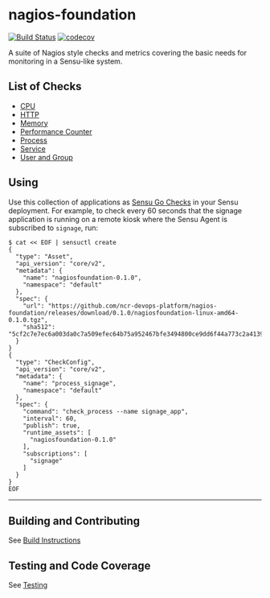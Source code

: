 # nagios-foundation

[![Build Status](https://travis-ci.org/ncr-devops-platform/nagios-foundation.svg?branch=master)](https://travis-ci.org/ncr-devops-platform/nagios-foundation)
[![codecov](https://codecov.io/gh/ncr-devops-platform/nagios-foundation/branch/master/graph/badge.svg)](https://codecov.io/gh/ncr-devops-platform/nagios-foundation)

A suite of Nagios style checks and metrics covering the basic needs for monitoring in a Sensu-like system.


## List of Checks
* [CPU](https://github.com/ncr-devops-platform/nagios-foundation/blob/master/cmd/check_cpu/README.md)
* [HTTP](https://github.com/ncr-devops-platform/nagios-foundation/blob/master/cmd/check_http/README.md)
* [Memory](https://github.com/ncr-devops-platform/nagios-foundation/blob/master/cmd/check_available_memory/README.md)
* [Performance Counter](https://github.com/ncr-devops-platform/nagios-foundation/blob/master/cmd/check_performance_counter/README.md)
* [Process](https://github.com/ncr-devops-platform/nagios-foundation/blob/master/cmd/check_process/README.md)
* [Service](https://github.com/ncr-devops-platform/nagios-foundation/blob/master/cmd/check_service/README.md)
* [User and Group](https://github.com/ncr-devops-platform/nagios-foundation/blob/master/cmd/check_user_group/README.md)

## Using
Use this collection of applications as [Sensu Go Checks](https://docs.sensu.io/sensu-go/5.5/reference/checks/) in your Sensu deployment. For example, to check every 60 seconds that the signage application is running on a remote kiosk where the Sensu Agent is subscribed to `signage`, run:

```
$ cat << EOF | sensuctl create
{
  "type": "Asset",
  "api_version": "core/v2",
  "metadata": {
    "name": "nagiosfoundation-0.1.0",
    "namespace": "default"
  },
  "spec": {
    "url": "https://github.com/ncr-devops-platform/nagios-foundation/releases/download/0.1.0/nagiosfoundation-linux-amd64-0.1.0.tgz",
    "sha512": "5cf2c7e7ec6a003da0c7a509efec64b75a952467bfe3494800ce9dd6f44a773c2a413968bffe3362287820e7c637a1aca8c3b743b0e8d29675fcb8e87db8a2cc"
  }
}
{
  "type": "CheckConfig",
  "api_version": "core/v2",
  "metadata": {
    "name": "process_signage",
    "namespace": "default"
  },
  "spec": {
    "command": "check_process --name signage_app",
    "interval": 60,
    "publish": true,
    "runtime_assets": [
      "nagiosfoundation-0.1.0"
    ],
    "subscriptions": [
      "signage"
    ]
  }
}
EOF
```

---

## Building and Contributing
See [Build Instructions](https://github.com/ncr-devops-platform/nagios-foundation/blob/master/BUILDING.md)

## Testing and Code Coverage
See [Testing](https://github.com/ncr-devops-platform/nagios-foundation/blob/master/TESTING.md)
